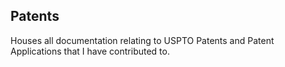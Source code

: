 ## Patents
Houses all documentation relating to USPTO Patents and Patent Applications that I have contributed to.
